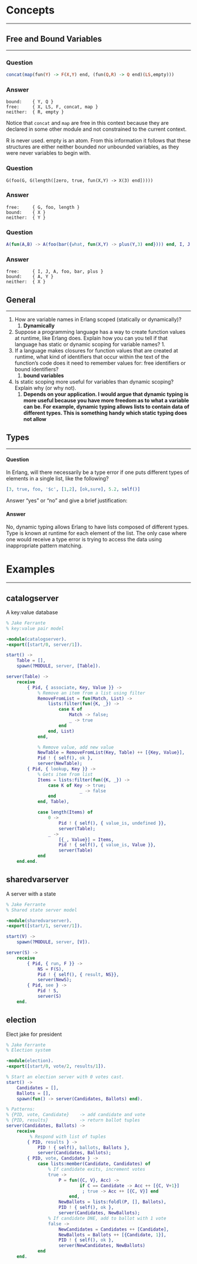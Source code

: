 # Concepts

---

## Free and Bound Variables

---

### Question

```Haskell
concat(map(fun(Y) -> F(X,Y) end, (fun(Q,R) -> Q end)(LS,empty)))
```

### Answer

```
bound:    { Y, Q }
free:     { X, LS, F, concat, map }
neither:  { R, empty }
```

Notice that `concat` and `map` are free in this context because they are declared in some other module and not constrained to the current context.

R is never used. empty is an atom. From this information it follows that these structures are either neither bounded nor unbounded variables, as they were never variables to begin with.

### Question

```
G(foo(G, G(length([zero, true, fun(X,Y) -> X(3) end]))))
```

### Answer

```
free:     { G, foo, length }
bound:    { X } 
neither:  { Y }
```

### Question

```erlang
A(fun(A,B) -> A(foo(bar({what, fun(X,Y) -> plus(Y,3) end}))) end, I, J
```

### Answer

```
free:     { I, J, A, foo, bar, plus }
bound:    { A, Y } 
neither:  { X }
```

## General

---

1. How are variable names in Erlang scoped \(statically or dynamically\)?
   1. **Dynamically**
2. Suppose a programming language has a way to create function values at runtime, like Erlang does. Explain how you can you tell if that language has static or dynamic scoping for variable names?
   1. 
3. If a language makes closures for function values that are created at runtime, what kind of identifiers that occur within the text of the function’s code does it need to remember values for: free identifiers or bound identifiers?
   1. **bound variables**
4. Is static scoping more useful for variables than dynamic scoping? Explain why \(or why not\).
   1. **Depends on your application. I would argue that dynamic typing is more useful because you have more freedom as to what a variable can be. For example, dynamic typing allows lists to contain data of different types. This is something handy which static typing does not allow**

## Types

---

#### Question

In Erlang, will there necessarily be a type error if one puts different types of elements in a single list, like the following?

```erlang
[3, true, foo, '$c', [1,2], [ok,sure], 5.2, self()]
```

Answer “yes” or “no” and give a brief justification:

#### Answer

No, dynamic typing allows Erlang to have lists composed of different types. Type is known at runtime for each element of the list. The only case where one would receive a type error is trying to access the data using inappropriate pattern matching.

# Examples

---

## catalogserver

A key:value database

```erlang
% Jake Ferrante
% key:value pair model

-module(catalogserver).
-export([start/0, server/1]).

start() ->
    Table = [],
    spawn(?MODULE, server, [Table]).

server(Table) -> 
    receive 
        { Pid, { associate, Key, Value }} ->
            % Remove an item from a list using filter
            RemoveFromList = fun(Match, List) -> 
                lists:filter(fun({K, _}) ->
                    case K of
                        Match -> false;
                        _ -> true
                    end
                end, List)
            end,

            % Remove value, add new value
            NewTable = RemoveFromList(Key, Table) ++ [{Key, Value}],             
            Pid ! { self(), ok }, 
            server(NewTable);
        { Pid, { lookup, Key }} ->   
            % Gets item from list
            Items = lists:filter(fun({K, _}) ->
                case K of Key -> true;
                            _ -> false
                end 
            end, Table),

            case length(Items) of
                0 -> 
                    Pid ! { self(), { value_is, undefined }}, 
                    server(Table);
                _ -> 
                    [{_, Value}] = Items,
                    Pid ! { self(), { value_is, Value }}, 
                    server(Table)
            end
    end.end.
```

## sharedvarserver

A server with a state

```erlang
% Jake Ferrante
% Shared state server model

-module(sharedvarserver).
-export([start/1, server/1]).

start(V) -> 
    spawn(?MODULE, server, [V]).

server(S) ->
    receive 
        { Pid, { run, F }} -> 
            NS = F(S),
            Pid ! { self(), { result, NS}},
            server(NewS);
        { Pid, see } ->
            Pid ! S,
            server(S) 
    end.
```

## election

Elect jake for president

```erlang
% Jake Ferrante
% Election system

-module(election). 
-export([start/0, vote/2, results/1]).

% Start an election server with 0 votes cast.
start() -> 
    Candidates = [],
    Ballots = [],
    spawn(fun() -> server(Candidates, Ballots) end).

% Patterns:
% {PID, vote, Candidate}    -> add candidate and vote
% {PID, results}            -> return ballot tuples
server(Candidates, Ballots) ->
    receive
         % Respond with list of tuples
        { PID, results } -> 
            PID ! { self(), ballots, Ballots },
            server(Candidates, Ballots);
        { PID, vote, Candidate } ->
            case lists:member(Candidate, Candidates) of 
                % If candidate exits, increment votes
                true -> 
                    P = fun({C, V}, Acc) -> 
                            if C == Candidate -> Acc ++ [{C, V+1}]
                             ; true -> Acc ++ [{C, V}] end 
                        end,
                    NewBallots = lists:foldl(P, [], Ballots),
                    PID ! { self(), ok },
                    server(Candidates, NewBallots);
                % If candidate DNE, add to ballot with 1 vote
                false -> 
                    NewCandidates = Candidates ++ [Candidate],
                    NewBallots = Ballots ++ [{Candidate, 1}],
                    PID ! { self(), ok },
                    server(NewCandidates, NewBallots)
            end
    end.
```



